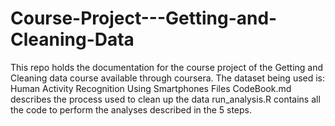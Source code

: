 # Course-Project---Getting-and-Cleaning-Data
This repo holds the documentation for the course project of the Getting and Cleaning data course available through coursera. The dataset being used is: Human Activity Recognition Using Smartphones
Files
CodeBook.md describes the process used to clean up the data
run_analysis.R contains all the code to perform the analyses described in the 5 steps. 

